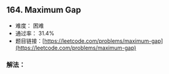## 164. Maximum Gap


- 难度： 困难
- 通过率： 31.4%
- 题目链接：[https://leetcode.com/problems/maximum-gap](https://leetcode.com/problems/maximum-gap)



### 解法：
